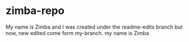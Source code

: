 # zimba-repo
My name is Zimba and I was created under the readme-edits branch
but now, new edited come form my-branch.
my name is Zimba